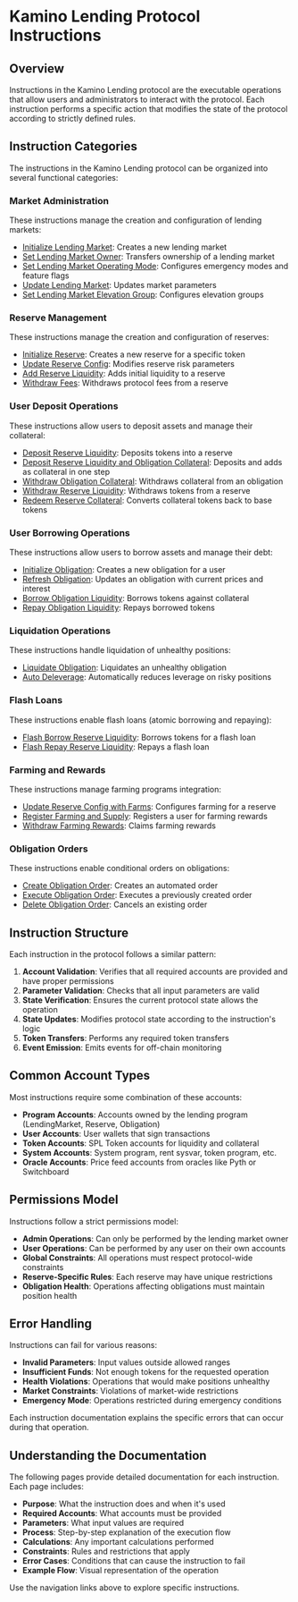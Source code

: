 # Kamino Lending Protocol Instructions

## Overview

Instructions in the Kamino Lending protocol are the executable operations that allow users and administrators to interact with the protocol. Each instruction performs a specific action that modifies the state of the protocol according to strictly defined rules.

## Instruction Categories

The instructions in the Kamino Lending protocol can be organized into several functional categories:

### Market Administration

These instructions manage the creation and configuration of lending markets:

- [Initialize Lending Market](./market-admin/init-lending-market.md): Creates a new lending market
- [Set Lending Market Owner](./market-admin/set-lending-market-owner.md): Transfers ownership of a lending market
- [Set Lending Market Operating Mode](./market-admin/set-lending-market-operating-mode.md): Configures emergency modes and feature flags
- [Update Lending Market](./market-admin/update-lending-market.md): Updates market parameters
- [Set Lending Market Elevation Group](./market-admin/set-lending-market-elevation-group.md): Configures elevation groups

### Reserve Management

These instructions manage the creation and configuration of reserves:

- [Initialize Reserve](./reserve-admin/init-reserve.md): Creates a new reserve for a specific token
- [Update Reserve Config](./reserve-admin/update-reserve-config.md): Modifies reserve risk parameters
- [Add Reserve Liquidity](./reserve-admin/add-reserve-liquidity.md): Adds initial liquidity to a reserve
- [Withdraw Fees](./reserve-admin/withdraw-fees.md): Withdraws protocol fees from a reserve

### User Deposit Operations

These instructions allow users to deposit assets and manage their collateral:

- [Deposit Reserve Liquidity](./user-deposit/deposit-reserve-liquidity.md): Deposits tokens into a reserve
- [Deposit Reserve Liquidity and Obligation Collateral](./user-deposit/deposit-reserve-liquidity-and-obligation-collateral.md): Deposits and adds as collateral in one step
- [Withdraw Obligation Collateral](./user-deposit/withdraw-obligation-collateral.md): Withdraws collateral from an obligation
- [Withdraw Reserve Liquidity](./user-deposit/withdraw-reserve-liquidity.md): Withdraws tokens from a reserve
- [Redeem Reserve Collateral](./user-deposit/redeem-reserve-collateral.md): Converts collateral tokens back to base tokens

### User Borrowing Operations

These instructions allow users to borrow assets and manage their debt:

- [Initialize Obligation](./user-borrow/init-obligation.md): Creates a new obligation for a user
- [Refresh Obligation](./user-borrow/refresh-obligation.md): Updates an obligation with current prices and interest
- [Borrow Obligation Liquidity](./user-borrow/borrow-obligation-liquidity.md): Borrows tokens against collateral
- [Repay Obligation Liquidity](./user-borrow/repay-obligation-liquidity.md): Repays borrowed tokens

### Liquidation Operations

These instructions handle liquidation of unhealthy positions:

- [Liquidate Obligation](./liquidation/liquidate-obligation.md): Liquidates an unhealthy obligation
- [Auto Deleverage](./liquidation/auto-deleverage.md): Automatically reduces leverage on risky positions

### Flash Loans

These instructions enable flash loans (atomic borrowing and repaying):

- [Flash Borrow Reserve Liquidity](./flash-loan/flash-borrow-reserve-liquidity.md): Borrows tokens for a flash loan
- [Flash Repay Reserve Liquidity](./flash-loan/flash-repay-reserve-liquidity.md): Repays a flash loan

### Farming and Rewards

These instructions manage farming programs integration:

- [Update Reserve Config with Farms](./farming/update-reserve-config-with-farms.md): Configures farming for a reserve
- [Register Farming and Supply](./farming/register-farming-and-supply.md): Registers a user for farming rewards
- [Withdraw Farming Rewards](./farming/withdraw-farming-rewards.md): Claims farming rewards

### Obligation Orders

These instructions enable conditional orders on obligations:

- [Create Obligation Order](./orders/create-obligation-order.md): Creates an automated order
- [Execute Obligation Order](./orders/execute-obligation-order.md): Executes a previously created order
- [Delete Obligation Order](./orders/delete-obligation-order.md): Cancels an existing order

## Instruction Structure

Each instruction in the protocol follows a similar pattern:

1. **Account Validation**: Verifies that all required accounts are provided and have proper permissions
2. **Parameter Validation**: Checks that all input parameters are valid
3. **State Verification**: Ensures the current protocol state allows the operation
4. **State Updates**: Modifies protocol state according to the instruction's logic
5. **Token Transfers**: Performs any required token transfers
6. **Event Emission**: Emits events for off-chain monitoring

## Common Account Types

Most instructions require some combination of these accounts:

- **Program Accounts**: Accounts owned by the lending program (LendingMarket, Reserve, Obligation)
- **User Accounts**: User wallets that sign transactions
- **Token Accounts**: SPL Token accounts for liquidity and collateral
- **System Accounts**: System program, rent sysvar, token program, etc.
- **Oracle Accounts**: Price feed accounts from oracles like Pyth or Switchboard

## Permissions Model

Instructions follow a strict permissions model:

- **Admin Operations**: Can only be performed by the lending market owner
- **User Operations**: Can be performed by any user on their own accounts
- **Global Constraints**: All operations must respect protocol-wide constraints
- **Reserve-Specific Rules**: Each reserve may have unique restrictions
- **Obligation Health**: Operations affecting obligations must maintain position health

## Error Handling

Instructions can fail for various reasons:

- **Invalid Parameters**: Input values outside allowed ranges
- **Insufficient Funds**: Not enough tokens for the requested operation
- **Health Violations**: Operations that would make positions unhealthy
- **Market Constraints**: Violations of market-wide restrictions
- **Emergency Mode**: Operations restricted during emergency conditions

Each instruction documentation explains the specific errors that can occur during that operation.

## Understanding the Documentation

The following pages provide detailed documentation for each instruction. Each page includes:

- **Purpose**: What the instruction does and when it's used
- **Required Accounts**: What accounts must be provided
- **Parameters**: What input values are required
- **Process**: Step-by-step explanation of the execution flow
- **Calculations**: Any important calculations performed
- **Constraints**: Rules and restrictions that apply
- **Error Cases**: Conditions that can cause the instruction to fail
- **Example Flow**: Visual representation of the operation

Use the navigation links above to explore specific instructions.
